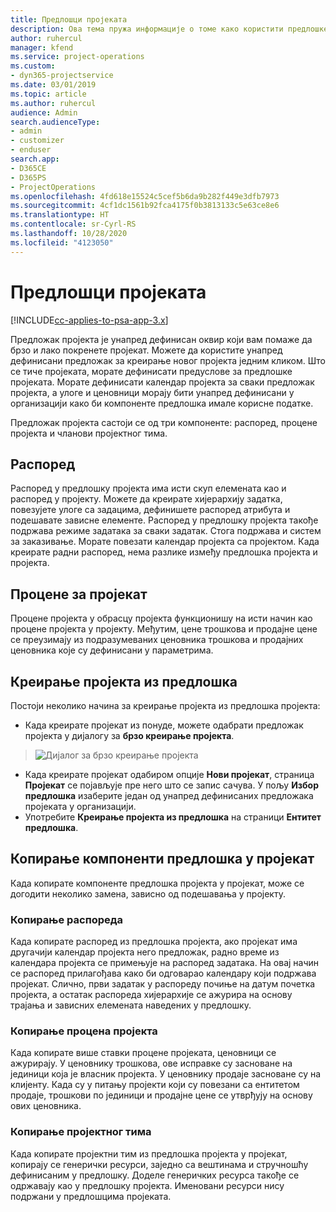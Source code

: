 ```yaml
---
title: Предлошци пројеката
description: Ова тема пружа информације о томе како користити предлошке пројекта за брзо подешавање пројекта.
author: ruhercul
manager: kfend
ms.service: project-operations
ms.custom:
- dyn365-projectservice
ms.date: 03/01/2019
ms.topic: article
ms.author: ruhercul
audience: Admin
search.audienceType:
- admin
- customizer
- enduser
search.app:
- D365CE
- D365PS
- ProjectOperations
ms.openlocfilehash: 4fd618e15524c5cef5b6da9b282f449e3dfb7973
ms.sourcegitcommit: 4cf1dc1561b92fca4175f0b3813133c5e63ce8e6
ms.translationtype: HT
ms.contentlocale: sr-Cyrl-RS
ms.lasthandoff: 10/28/2020
ms.locfileid: "4123050"
---
```

# <a name="project-templates"></a>Предлошци пројеката 

[!INCLUDE[cc-applies-to-psa-app-3.x](../includes/cc-applies-to-psa-app-3x.md)]

Предложак пројекта је унапред дефинисан оквир који вам помаже да брзо и лако покренете пројекат. Можете да користите унапред дефинисани предложак за креирање новог пројекта једним кликом. Што се тиче пројеката, морате дефинисати предуслове за предлошке пројеката. Морате дефинисати календар пројекта за сваки предложак пројекта, а улоге и ценовници морају бити унапред дефинисани у организацији како би компоненте предлошка имале корисне податке.

Предложак пројекта састоји се од три компоненте: распоред, процене пројекта и чланови пројектног тима.

## <a name="schedule"></a>Распоред

Распоред у предлошку пројекта има исти скуп елемената као и распоред у пројекту. Можете да креирате хијерархију задатка, повезујете улоге са задацима, дефинишете распоред атрибута и подешавате зависне елементе. Распоред у предлошку пројекта такође подржава режиме задатака за сваки задатак. Стога подржава и систем за заказивање. Морате повезати календар пројекта са пројектом. Када креирате радни распоред, нема разлике између предлошка пројекта и пројекта.

## <a name="project-estimates"></a>Процене за пројекат

Процене пројекта у обрасцу пројекта функционишу на исти начин као процене пројекта у пројекту. Међутим, цене трошкова и продајне цене се преузимају из подразумеваних ценовника трошкова и продајних ценовника које су дефинисани у параметрима.

## <a name="creating-a-project-from-a-template"></a>Креирање пројекта из предлошка
 
Постоји неколико начина за креирање пројекта из предлошка пројекта:

- Када креирате пројекат из понуде, можете одабрати предложак пројекта у дијалогу за **брзо креирање пројекта**.

> ![Дијалог за брзо креирање пројекта](media/project-11.png)

- Када креирате пројекат одабиром опције **Нови пројекат**, страница **Пројекат** се појављује пре него што се запис сачува. У пољу **Избор предлошка** изаберите један од унапред дефинисаних предложака пројеката у организацији.
- Употребите **Креирање пројекта из предлошка** на страници **Ентитет предлошка**.

## <a name="copying-components-of-template-to-project"></a>Копирање компоненти предлошка у пројекат

Када копирате компоненте предлошка пројекта у пројекат, може се догодити неколико замена, зависно од подешавања у пројекту.

### <a name="copying-the-schedule"></a>Копирање распореда

Када копирате распоред из предлошка пројекта, ако пројекат има другачији календар пројекта него предложак, радно време из календара пројекта се примењује на распоред задатака. На овај начин се распоред прилагођава како би одговарао календару који подржава пројекат. Слично, први задатак у распореду почиње на датум почетка пројекта, а остатак распореда хијерархије се ажурира на основу трајања и зависних елемената наведених у предлошку. 

### <a name="copying-project-estimates"></a>Копирање процена пројекта 

Када копирате више ставки процене пројеката, ценовници се ажурирају. У ценовнику трошкова, ове исправке су засноване на јединици која је власник пројекта. У ценовнику продаје засноване су на клијенту. Када су у питању пројекти који су повезани са ентитетом продаје, трошкови по јединици и продајне цене се утврђују на основу ових ценовника.

### <a name="copying-a-project-team"></a>Копирање пројектног тима

Када копирате пројектни тим из предлошка пројекта у пројекат, копирају се генерички ресурси, заједно са вештинама и стручношћу дефинисаним у предлошку. Доделе генеричких ресурса такође се одржавају као у предлошку пројекта. Именовани ресурси нису подржани у предлошцима пројеката.
